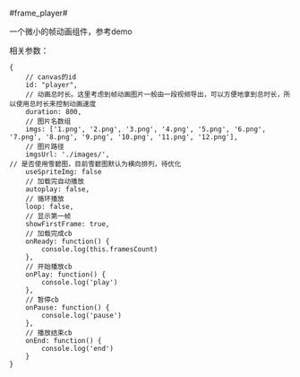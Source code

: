 ﻿#frame_player#

一个微小的帧动画组件，参考demo

相关参数：

	{
		// canvas的id
        id: "player",
		// 动画总时长。这里考虑到帧动画图片一般由一段视频导出，可以方便地拿到总时长，所以使用总时长来控制动画速度
        duration: 800,
		// 图片名数组
        imgs: ['1.png', '2.png', '3.png', '4.png', '5.png', '6.png', '7.png', '8.png', '9.png', '10.png', '11.png', '12.png'],
		// 图片路径
        imgsUrl: './images/',
    // 是否使用雪碧图，目前雪碧图默认为横向排列，待优化
        useSpriteImg: false
		// 加载完自动播放
        autoplay: false,
		// 循环播放
        loop: false,
		// 显示第一帧
        showFirstFrame: true,
		// 加载完成cb
        onReady: function() {
            console.log(this.framesCount)
        },
		// 开始播放cb
        onPlay: function() {
            console.log('play')
        },
		// 暂停cb
        onPause: function() {
            console.log('pause')
        },
		// 播放结束cb
        onEnd: function() {
            console.log('end')
        }
    }



